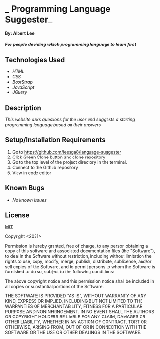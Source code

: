 # _ Programming Language Suggester_

#### By: **Albert Lee**

#### _For people deciding which programming language to learn first_

## Technologies Used

* _HTML_
* _CSS_
* _BootStrap_
* _JavaScript_
* _JQuery_

## Description

_This website asks questions for the user and suggests a starting programming language based on their answers_

## Setup/Installation Requirements

1. Go to https://github.com/leesga8/language-suggester
2. Click Green Clone button and clone repository
3. Go to the top level of the project directory in the terminal.
4. Connect to the Github repository
5. View in code editor

## Known Bugs

* _No known issues_

## License
[MIT](https://choosealicense.com/licenses/mit/)


Copyright <2021> <COPYRIGHT Albert Lee>

Permission is hereby granted, free of charge, to any person obtaining a copy of this software and associated documentation files (the "Software"), to deal in the Software without restriction, including without limitation the rights to use, copy, modify, merge, publish, distribute, sublicense, and/or sell copies of the Software, and to permit persons to whom the Software is furnished to do so, subject to the following conditions:

The above copyright notice and this permission notice shall be included in all copies or substantial portions of the Software.

THE SOFTWARE IS PROVIDED "AS IS", WITHOUT WARRANTY OF ANY KIND, EXPRESS OR IMPLIED, INCLUDING BUT NOT LIMITED TO THE WARRANTIES OF MERCHANTABILITY, FITNESS FOR A PARTICULAR PURPOSE AND NONINFRINGEMENT. IN NO EVENT SHALL THE AUTHORS OR COPYRIGHT HOLDERS BE LIABLE FOR ANY CLAIM, DAMAGES OR OTHER LIABILITY, WHETHER IN AN ACTION OF CONTRACT, TORT OR OTHERWISE, ARISING FROM, OUT OF OR IN CONNECTION WITH THE SOFTWARE OR THE USE OR OTHER DEALINGS IN THE SOFTWARE.